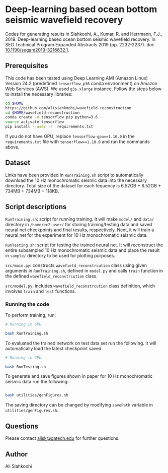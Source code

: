 # Deep-learning based ocean bottom seismic wavefield recovery

Codes for generating results in Siahkoohi, A., Kumar, R. and Herrmann, F.J., 2019. Deep-learning based ocean bottom seismic wavefield recovery. In SEG Technical Program Expanded Abstracts 2019 (pp. 2232-2237).  doi: [10.1190/segam2019-3216632.1](https://doi.org/10.1190/segam2019-3216632.1).

## Prerequisites

This code has been tested using Deep Learning AMI (Amazon Linux) Version 24.2 (predefined `tensorflow_p36` conda environment) on Amazon Web Services (AWS). We used `g3s.xlarge` instance. Follow the steps below to install the necessary libraries:

```bash
cd $HOME
https://github.com/alisiahkoohi/wavefield-reconstruction
cd $HOME/wavefield-reconstruction
conda create -n tensorflow pip python=3.6
source activate tensorflow
pip install --user -r  requirements.txt

```

If you do not have GPU, replace `tensorflow-gpu==1.10.0` in the `requirements.txt` file with `tensorflow==1.10.0` and run the commands above.

## Dataset

Links have been provided in `RunTraining.sh` script to automatically download the 10 Hz monochromatic seismic data into the necessary directory. Total size of the dataset for each fequency is 6.52GB + 6.52GB + 734MB + 734MB + 118KB.

## Script descriptions

`RunTraining.sh`\: script for running training. It will make `model/` and `data/` directory in `/home/ec2-user/` for storing training/testing data and saved neural net checkpoints and final results, respectively. Next, it will train a neural net for the experiment for 10 Hz monochromatic seismic data.

`RunTesting.sh`\: script for testing the trained neural net. It will reconstruct the entire subsampled 10 Hz monochromatic seismic data and place the result in `sample/` directory to be used for plotting purposes.

`src/main.py`\: constructs `wavefield_reconstrcution` class using given arguments in `RunTraining.sh`\, defined in `model.py` and calls `train` function in the defined  `wavefield_reconstrcution` class.

`src/model.py`: includes `wavefield_reconstrcution` class definition, which involves `train` and `test` functions.


### Running the code

To perform training, run:

```bash
# Running in GPU

bash RunTraining.sh

```

To evaluated the trained network on test data set run the following. It will automatically load the latest checkpoint saved.

```bash
# Running in GPU

bash RunTesting.sh

```

To generate and save figures shown in paper for 10 Hz monochromatic seismic data run the following:

```bash

bash utilities/genFigures.sh

```

The saving directory can be changed by modifying `savePath` variable in `utilities/genFigures.sh`\.


## Questions

Please contact alisk@gatech.edu for further questions.


## Author

Ali Siahkoohi
